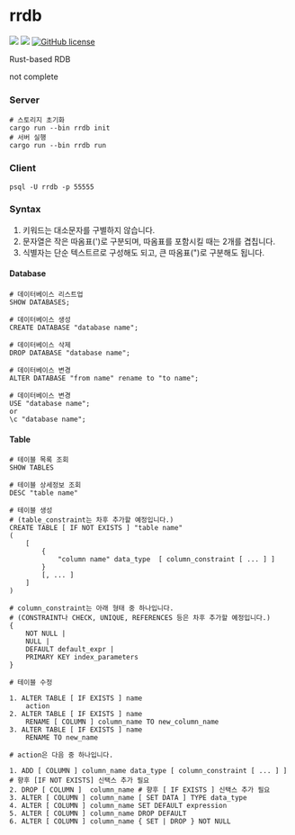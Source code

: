 # rrdb

![](https://img.shields.io/badge/language-Rust-red) ![](https://img.shields.io/badge/version-0.0.0%20alpha-brightgreen) [![GitHub license](https://img.shields.io/badge/license-MIT-blue.svg)](https://github.com/myyrakle/rrdb/blob/master/LICENSE)

Rust-based RDB

not complete

### Server

```
# 스토리지 초기화
cargo run --bin rrdb init
# 서버 실행
cargo run --bin rrdb run
```

### Client

```
psql -U rrdb -p 55555
```

### Syntax

1. 키워드는 대소문자를 구별하지 않습니다.
2. 문자열은 작은 따옴표(')로 구분되며, 따옴표를 포함시킬 때는 2개를 겹칩니다.
3. 식별자는 단순 텍스트르로 구성해도 되고, 큰 따옴표(")로 구분해도 됩니다.

#### Database

```
# 데이터베이스 리스트업
SHOW DATABASES;
```

```
# 데이터베이스 생성
CREATE DATABASE "database name";
```

```
# 데이터베이스 삭제
DROP DATABASE "database name";
```

```
# 데이터베이스 변경
ALTER DATABASE "from name" rename to "to name";
```

```
# 데이터베이스 변경
USE "database name";
or
\c "database name";
```

#### Table

```
# 테이블 목록 조회
SHOW TABLES
```

```
# 테이블 상세정보 조회
DESC "table name"
```

```
# 테이블 생성
# (table_constraint는 차후 추가할 예정입니다.)
CREATE TABLE [ IF NOT EXISTS ] "table name"
(
    [
        {
            "column name" data_type  [ column_constraint [ ... ] ]
        }
        [, ... ]
    ]
)

# column_constraint는 아래 형태 중 하나입니다.
# (CONSTRAINT나 CHECK, UNIQUE, REFERENCES 등은 차후 추가할 예정입니다.)
{
    NOT NULL |
    NULL |
    DEFAULT default_expr |
    PRIMARY KEY index_parameters
}
```

```
# 테이블 수정

1. ALTER TABLE [ IF EXISTS ] name
    action
2. ALTER TABLE [ IF EXISTS ] name
    RENAME [ COLUMN ] column_name TO new_column_name
3. ALTER TABLE [ IF EXISTS ] name
    RENAME TO new_name

# action은 다음 중 하나입니다.

1. ADD [ COLUMN ] column_name data_type [ column_constraint [ ... ] ] # 향후 [IF NOT EXISTS] 신택스 추가 필요
2. DROP [ COLUMN ]  column_name # 향후 [ IF EXISTS ] 신택스 추가 필요
3. ALTER [ COLUMN ] column_name [ SET DATA ] TYPE data_type
4. ALTER [ COLUMN ] column_name SET DEFAULT expression
5. ALTER [ COLUMN ] column_name DROP DEFAULT
6. ALTER [ COLUMN ] column_name { SET | DROP } NOT NULL
```

